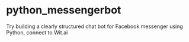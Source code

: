 # python_messengerbot
Try building a clearly structured chat bot for Facebook messenger using Python, connect to Wit.ai
